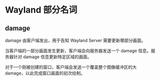 # Wayland 部分名词

## damage

damage 由客户端发出，用于告知 Wayland Server 需要更新哪部分画面。

当客户端的一部分画面发生更新，客户端会向服务器发送一个 damage 信息。服务器针对 damage 信息更新特定区域的画面。

对于一个刚被创建的窗口，客户端会发送一个覆盖整个图像缓冲区的大 damage，以此完成窗口画面的初次绘制。
